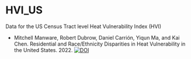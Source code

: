# HVI_US
Data for the US Census Tract level Heat Vulnerability Index (HVI)
- Mitchell Manware, Robert Dubrow, Daniel Carrión, Yiqun Ma, and Kai Chen. Residential and Race/Ethnicity Disparities in Heat Vulnerability in the United States. 2022.
[![DOI](https://zenodo.org/badge/517046280.svg)](https://zenodo.org/badge/latestdoi/517046280)
